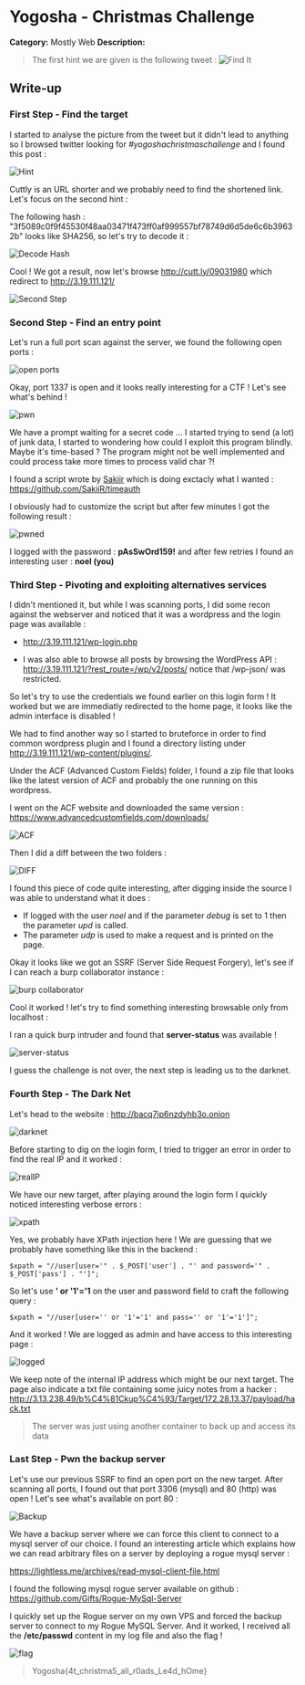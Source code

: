 # Yogosha - Christmas Challenge

**Category:** Mostly Web
**Description:**

> The first hint we are given is the following tweet : 
![Find It](https://twitter.com/YogoshaOfficial/status/1206565805372121088/photo/1)


## Write-up

### First Step - Find the target
I started to analyse the picture from the tweet but it didn't lead to anything so I browsed twitter looking for *#yogoshachristmaschallenge* and I found this post :

![Hint](https://twitter.com/LazyPirate4/status/1206555411458994177)

Cuttly is an URL shorter and we probably need to find the shortened link. Let's focus on the second hint : 

The following hash : "3f5089c0f9f45530f48aa03471f473ff0af999557bf78749d6d5de6c6b39632b" looks like SHA256, so let's try to decode it : 

![Decode Hash](https://github.com/) 

Cool ! We got a result, now let's browse http://cutt.ly/09031980 which redirect to http://3.19.111.121/

![Second Step](https://github.com/)

### Second Step - Find an entry point

Let's run a full port scan against the server, we found the following open ports :

![open ports](https://github.com/)

Okay, port 1337 is open and it looks really interesting for a CTF ! Let's see what's behind !

![pwn](https://github.com/)

We have a prompt waiting for a secret code ... I started trying to send (a lot) of junk data, I started to wondering how could I exploit this program blindly. Maybe it's time-based ? The program might not be well implemented and could process take more times to process valid char ?!

I found a script wrote by [Sakiir](https://twitter.com/sakiirsecurity) which is doing exctacly what I wanted : https://github.com/SakiiR/timeauth 

I obviously had to customize the script but after few minutes I got the following result : 

![pwned](https://github.com/)

I logged with the password : **pAsSwOrd159!** and after few retries I found an interesting user : **noel (you)**

### Third Step - Pivoting and exploiting alternatives services

I didn't mentioned it, but while I was scanning ports, I did some recon against the webserver and noticed that it was a wordpress and the login page was available : 

* http://3.19.111.121/wp-login.php

* I was also able to browse all posts by browsing the WordPress API :  http://3.19.111.121/?rest_route=/wp/v2/posts/ notice that /wp-json/ was restricted.

So let's try to use the credentials we found earlier on this login form ! 
It worked but we are immediatly redirected to the home page, it looks like the admin interface is disabled ! 

We had to find another way so I started to bruteforce in order to find common wordpress plugin and I found a directory listing under http://3.19.111.121/wp-content/plugins/.

Under the ACF (Advanced Custom Fields) folder, I found a zip file that looks like the latest version of ACF and probably the one running on this wordpress.

I went on the ACF website and downloaded the same version : https://www.advancedcustomfields.com/downloads/

![ACF](https://github.com/)

Then I did a diff between the two folders : 

![DIFF](https://github.com/)

I found this piece of code quite interesting, after digging inside the source I was able to understand what it does : 

* If logged with the user *noel* and if the parameter *debug* is set to 1 then the parameter *upd* is called.
* The parameter *udp* is used to make a request and is printed on the page.

Okay it looks like we got an SSRF (Server Side Request Forgery), let's see if I can reach a burp collaborator instance : 

![burp collaborator](https://github.com/)

Cool it worked ! let's try to find something interesting browsable only from localhost : 

I ran a quick burp intruder and found that **server-status** was available !

![server-status](https://github.com/)

I guess the challenge is not over, the next step is leading us to the darknet.

###  Fourth Step - The Dark Net

Let's head to the website : http://bacq7ip6nzdyhb3o.onion

![darknet](https://github.com/)

Before starting to dig on the login form, I tried to trigger an error in order to find the real IP and it worked : 

![realIP](https://github.com)

We have our new target, after playing around the login form I quickly noticed interesting verbose errors : 

![xpath](https://github.com)

Yes, we probably have XPath injection here ! We are guessing that we probably have something like this in the backend : 
```
$xpath = "//user[user='" . $_POST['user'] . "' and password='" . $_POST['pass'] . "']";
```
 
So let's use **' or '1'='1** on the user and password field to craft the following query :

```
$xpath = "//user[user='' or '1'='1' and pass='' or '1'='1']";
```

And it worked ! We are logged as admin and have access to this interesting page : 

![logged](https://github.com)

We keep note of the internal IP address which might be our next target. The page also indicate a txt file containing some juicy notes from a hacker : http://3.13.238.49/b%C4%81Ckup%C4%93/Target/172.28.13.37/payload/hack.txt 

> The server was just using another container to back up and access its data

### Last Step - Pwn the backup server

Let's use our previous SSRF to find an open port on the new target. After scanning all ports, I found out that port 3306 (mysql) and 80 (http) was open !
Let's see what's available on port 80 :

![Backup](https://github.com)

We have a backup server where we can force this client to connect to a mysql server of our choice. I found an interesting article which explains how we can read arbitrary files on a server by deploying a rogue mysql server :

https://lightless.me/archives/read-mysql-client-file.html

I found the following mysql rogue server available on github : https://github.com/Gifts/Rogue-MySql-Server

I quickly set up the Rogue server on my own VPS and forced the backup server to connect to my Rogue MySQL Server.
And it worked, I received all the **/etc/passwd** content in my log file and also the flag ! 

![flag](https://github.com)

>Yogosha{4t_christma5_all_r0ads_Le4d_hOme}
